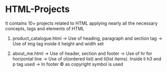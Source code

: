 # HTML-Projects
It contains 10+ projects related to HTML applying nearly all the necessary concepts, tags and elements of HTML

1. product_catalogue.html
 -> Use of heading, paragraph and section tag
 -> Use of img tag inside it height and width set

2. about_me.html
 -> Use of header, section and footer
 -> Use of hr for horizontal line
 -> Use of ol(ordered list) and li(list items). Inside li h3 and p tag used
 -> In footer &copy; as copyright symbol is used